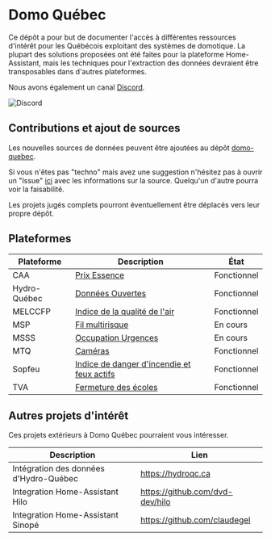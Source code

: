 # Domo Québec

Ce dépôt a pour but de documenter l'accès à différentes ressources d'intérêt pour les Québécois exploitant des systèmes de domotique. La plupart des solutions proposées ont été faites pour la plateforme Home-Assistant, mais les techniques pour l'extraction des données devraient être transposables dans d'autres plateformes.

Nous avons également un canal [Discord](https://discord.gg/5zEpJjppgr).

![Discord](https://img.shields.io/discord/931570222475907083?link=https%3A%2F%2Fdiscord.gg%2F5zEpJjppgr)

## Contributions et ajout de sources

Les nouvelles sources de données peuvent être ajoutées au dépôt [domo-quebec](https://github.com/domo-quebec/domo-quebec).

Si vous n'êtes pas "techno" mais avez une suggestion n'hésitez pas à ouvrir un "Issue" [ici](https://github.com/domo-quebec/domo-quebec/issues) avec les informations sur la source. Quelqu'un d'autre pourra voir la faisabilité.

Les projets jugés complets pourront éventuellement être déplacés vers leur propre dépôt.

## Plateformes

| Plateforme | Description | État |
|-|-|-|
| CAA | [Prix Essence](https://github.com/domo-quebec/domo-quebec/caa/) | Fonctionnel |
| Hydro-Québec | [Données Ouvertes](https://github.com/domo-quebec/domo-quebec/hydro-quebec/) | Fonctionnel |
| MELCCFP | [Indice de la qualité de l'air](https://github.com/domo-quebec/domo-quebec/melccfp/) | Fonctionnel |
| MSP | [Fil multirisque](https://github.com/domo-quebec/domo-quebec/msp/) | En cours |
| MSSS | [Occupation Urgences](https://github.com/domo-quebec/msss-urgences) | En cours |
| MTQ | [Caméras](https://github.com/domo-quebec/domo-quebec/mtq/) | Fonctionnel |
| Sopfeu | [Indice de danger d'incendie et feux actifs](https://github.com/domo-quebec/sopfeu) | Fonctionnel |
| TVA | [Fermeture des écoles](https://github.com/domo-quebec/fermeture-ecoles) | Fonctionnel |

## Autres projets d'intérêt

Ces projets extérieurs à Domo Québec pourraient vous intéresser.

| Description | Lien |
| - | - |
| Intégration des données d'Hydro-Québec | https://hydroqc.ca |
| Integration Home-Assistant Hilo | https://github.com/dvd-dev/hilo |
| Integration Home-Assistant Sinopé | https://github.com/claudegel |
